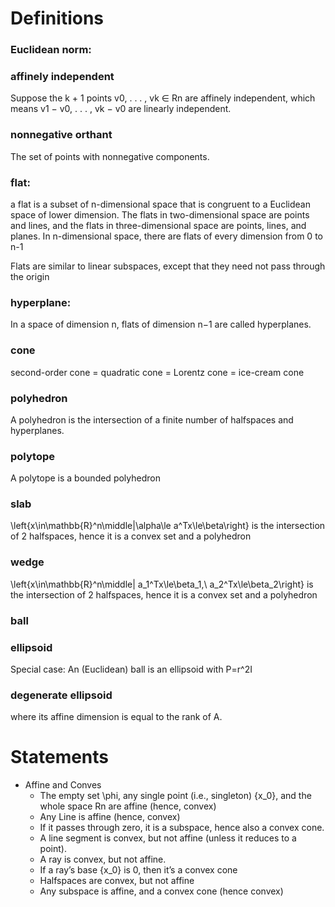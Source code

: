 
# Definitions 

### Euclidean norm: 

### affinely independent
Suppose the k + 1 points v0, . . . , vk ∈ Rn are affinely independent, which means v1 − v0, . . . , vk − v0 are linearly independent.

### nonnegative orthant
The set of points with nonnegative components.


### flat:
a flat is a subset of n-dimensional space that is congruent to a Euclidean space of lower dimension. The flats in two-dimensional space are points and lines, and the flats in three-dimensional space are points, lines, and planes. In n-dimensional space, there are flats of every dimension from 0 to n-1

Flats are similar to linear subspaces, except that they need not pass through the origin


### hyperplane:
In a space of dimension n, flats of dimension n−1 are called hyperplanes.


### cone
second-order cone = quadratic cone = Lorentz cone = ice-cream cone

### polyhedron
A polyhedron is the intersection of a finite number of halfspaces and hyperplanes.

### polytope
A polytope is a bounded polyhedron 

### slab
\left\{x\in\mathbb{R}^n\middle|\alpha\le a^Tx\le\beta\right\} is the intersection of 2 halfspaces, hence it is a convex set and a polyhedron

### wedge
\left\{x\in\mathbb{R}^n\middle| a_1^Tx\le\beta_1,\ a_2^Tx\le\beta_2\right\} is the intersection of 2 halfspaces, hence it is a convex set and a polyhedron


### ball
### ellipsoid
Special case: An (Euclidean) ball is an ellipsoid with P=r^2I

### degenerate ellipsoid
where its affine dimension is equal to the rank of A.


# Statements

* Affine and Conves
    * The empty set \phi, any single point (i.e., singleton) {x_0}, and the whole space Rn are affine (hence, convex)
	* Any Line is affine (hence, convex)
	* If it passes through zero, it is a subspace, hence also a convex cone.
	* A line segment is convex, but not affine (unless it reduces to a point).
	* A ray is convex, but not affine. 
	* If a ray’s base {x_0} is 0, then it’s a convex cone
	* Halfspaces are convex, but not affine
	* Any subspace is affine, and a convex cone (hence convex)



